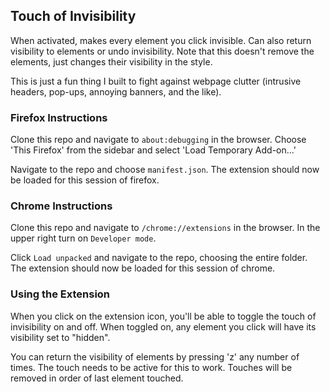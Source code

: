 ## Touch of Invisibility

When activated, makes every element you click invisible. Can also return visibility to elements or undo invisibility. Note that this doesn't remove the elements, just changes their visibility in the style.

This is just a fun thing I built to fight against webpage clutter (intrusive headers, pop-ups, annoying banners, and the like). 

### Firefox Instructions

Clone this repo and navigate to `about:debugging` in the browser. Choose 'This Firefox' from the sidebar and select 'Load Temporary Add-on...'

Navigate to the repo and choose `manifest.json`. The extension should now be loaded for this session of firefox.

### Chrome Instructions

Clone this repo and navigate to `/chrome://extensions` in the browser. In the upper right turn on `Developer mode`.

Click `Load unpacked` and navigate to the repo, choosing the entire folder. The extension should now be loaded for this session of chrome.

### Using the Extension

When you click on the extension icon, you'll be able to toggle the touch of invisibility on and off. When toggled on, any element you click will have its visibility set to "hidden".

You can return the visibility of elements by pressing 'z' any number of times. The touch needs to be active for this to work. Touches will be removed in order of last element touched.
